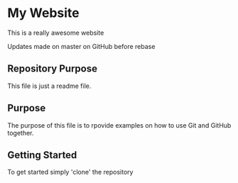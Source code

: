 # My Website

This is a really awesome website

Updates made on master on GitHub before rebase

## Repository Purpose

This file is just a readme file.

## Purpose

The purpose of this file is to rpovide examples
on how to use Git and GitHub together.

## Getting Started
To get started simply 'clone' the repository
